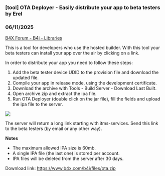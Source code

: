 ### [tool] OTA Deployer - Easily distribute your app to beta testers by Erel
### 06/11/2025
[B4X Forum - B4i - Libraries](https://www.b4x.com/android/forum/threads/61672/)

This is a tool for developers who use the hosted builder. With this tool your beta testers can install your app over the air by clicking on a link.  
  
In order to distribute your app you need to follow these steps:  
  
1. Add the beta tester device UDID to the provision file and download the updated file.  
2. Compile your app in release mode, using the development certificate.  
3. Download the archive with Tools - Build Server - Download Last Built.  
4. Open archive.zip and extract the ipa file.  
5. Run OTA Deployer (double click on the jar file), fill the fields and upload the ipa file to the server.  
  
![](https://www.b4x.com/basic4android/images/SS-2015-12-24_16.45.59.png)  
  
The server will return a long link starting with itms-services. Send this link to the beta testers (by email or any other way).  
  
**Notes**  
  
- The maximum allowed IPA size is 60mb.  
- A single IPA file (the last one) is stored per account.  
- IPA files will be deleted from the server after 30 days.  
  
Download link: <https://www.b4x.com/b4i/files/ota.zip>